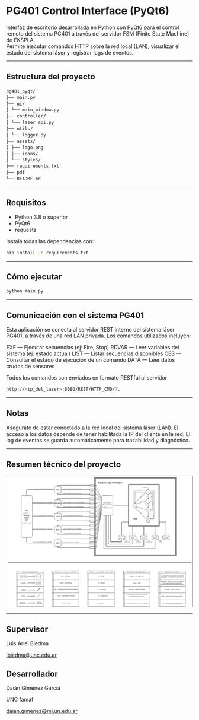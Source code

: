 # PG401 Control Interface (PyQt6)

Interfaz de escritorio desarrollada en Python con PyQt6 para el control remoto del sistema PG401 a través del servidor FSM (Finite State Machine) de EKSPLA.  
Permite ejecutar comandos HTTP sobre la red local (LAN), visualizar el estado del sistema láser y registrar logs de eventos.

---

## Estructura del proyecto

```bash
pg401_pyqt/
├── main.py
├── ui/
│ └── main_window.py
├── controller/
│ └── laser_api.py
├── utils/
│ └── logger.py
├── assets/
│ ├── logo.png
│ ├── icons/
│ └── styles/
├── requirements.txt
├── pdf
└── README.md
```
---

## Requisitos

- Python 3.8 o superior
- PyQt6
- requests

Instalá todas las dependencias con:

```bash
pip install -r requirements.txt
```
---

## Cómo ejecutar

```bash
python main.py
``` 
---

## Comunicación con el sistema PG401
Esta aplicación se conecta al servidor REST interno del sistema láser PG401, a través de una red LAN privada. Los comandos utilizados incluyen:

EXE — Ejecutar secuencias (ej: Fire, Stop)
RDVAR — Leer variables del sistema (ej: estado actual)
LIST — Listar secuencias disponibles
CES — Consultar el estado de ejecución de un comando
DATA — Leer datos crudos de sensores

Todos los comandos son enviados en formato RESTful al servidor 
```bash
http://<ip_del_laser>:8080/REST/HTTP_CMD/?.
``` 

---

## Notas
Asegurate de estar conectado a la red local del sistema láser (LAN).
El acceso a los datos depende de tener habilitada la IP del cliente en la red.
El log de eventos se guarda automáticamente para trazabilidad y diagnóstico.

---

## Resumen técnico del proyecto
![Texto alternativo](pg401_pyqt/assets/FSM-resume.png)

---

## Supervisor
Luis Ariel Biedma

lbiedma@unc.edu.ar

## Desarrollador
Daián Giménez García

UNC famaf

daian.gimenez@mi.un.edu.ar




